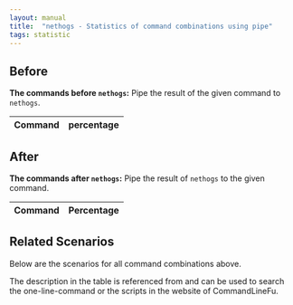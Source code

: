 ```yaml
---
layout: manual
title:  "nethogs - Statistics of command combinations using pipe"
tags: statistic
---
```


## Before

__The commands before `nethogs`:__ Pipe the result of the given command to `nethogs`.

| Command | percentage |
|--------|--------|



## After

__The commands after `nethogs`:__ Pipe the result of `nethogs` to the given command.

| Command | Percentage | 
|-------|--------|



## Related Scenarios

Below are the scenarios for all command combinations above.

The description in the table is referenced from and can be used to search the one-line-command or the scripts in the website of CommandLineFu.




